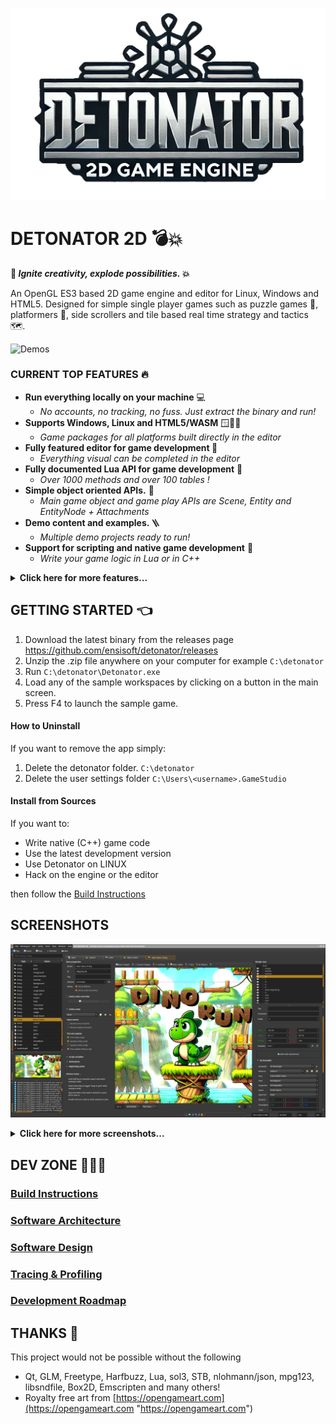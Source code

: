 ![logo](logo/detonator.png)


DETONATOR 2D 💣💥
===================

<strong> 🚀 <i>Ignite creativity, explode possibilities.</i> 💥 </strong>


An OpenGL ES3 based 2D game engine and editor for Linux, Windows and HTML5. Designed for simple single player games such
as puzzle games 🧩, platformers 🍄, side scrollers and tile based real time strategy and tactics 🗺️.

![Demos](screens/demos.gif "Animated demo content GIF")

### CURRENT TOP FEATURES 🔥

* <b>Run everything locally on your machine</b> 💻
  * <i>No accounts, no tracking, no fuss. Just extract the binary and run!</i>  
* <b>Supports Windows, Linux and HTML5/WASM</b> 🪟🐧🌐
  * <i>Game packages for all platforms built directly in the editor</i> 
* <b>Fully featured editor for game development </b> 💯
  * <i>Everything visual can be completed in the editor </i> 
* <b>Fully documented Lua API for game development</b> 💯
  * <i>Over 1000 methods and over 100 tables !</i> 
* <b>Simple object oriented APIs.</b> 🧱
  * <i>Main game object and game play APIs are Scene, Entity and EntityNode + Attachments</i>
* <b>Demo content and examples. </b> 🪜
  * <i>Multiple demo projects ready to run!</i>  
* <b>Support for scripting and native game development</b> 🍌
  * <i>Write your game logic in Lua or in C++</i>

<details><summary><strong>Click here for more features...</strong></summary>

* Windows, Linux and HTML5/WASM support
* Qt5 based WYSIWYG editor
* Text rendering (vector and bitmap)
* Various primitive shapes, custom polygon shapes
* Material system with built-in materials and with custom shaders
* Particle system with projectile and linear motion
* Entity system with animation tracks
* Audio engine with approx. dozen audio elements
* Lua based scripting for entities, scenes and UIs
* Native (C++) game development support
* Built-in Lua script editor with code formatting, API help and code completion
* Scene builder
* In game UI system
  * Animation ready through simple CSS inspired keyframe declarations
  * Styling support through JSON style files *and* material system integration
  * Virtual key support and mouse input support
  * Scripting support for integrating with the game
* Tilemap builder for tile based worlds
  * Multiple render and data layers
  * Isometric (dimetric) and axis aligned top down support
  * Combines with scene and its entities!
* Physics engine based on Box2D
* Demo content and starter content
* Game content packaging for native and HTML5/WASM (with Emscripten)
* Resource archives, export and import between projects (in zip)
* Tilemap importer, several handy dialogs for materials, fonts, colors etc.
* Several other tools such as:
  * Image packer (for packing textures manually when needed)
  * Bitmap font mapper (map glyps to characters and vice versa)
  * SVG viewer and PNG exporter
  * VCS (Git) integration for syncing project changes to Git

</details>

## GETTING STARTED 👈

1. Download the latest binary from the releases page<br>
   https://github.com/ensisoft/detonator/releases
2. Unzip the .zip file anywhere on your computer for example `C:\detonator`
3. Run `C:\detonator\Detonator.exe`
4. Load any of the sample workspaces by clicking on a button in the main screen.
5. Press F4 to launch the sample game.

#### How to Uninstall
If you want to remove the app simply:
1. Delete the detonator folder. `C:\detonator`
2. Delete the user settings folder `C:\Users\<username>.GameStudio`

#### Install from Sources

If you want to:

* Write native (C++) game code
* Use the latest development version
* Use Detonator on LINUX
* Hack on the engine or the editor

then follow the [Build Instructions](BUILDING.md)


## SCREENSHOTS

![Demos](screens/detonator.png "Animated demo content GIF")

<details><summary><strong>Click here for more screenshots...</strong></summary>
<br>

![Screenshot](screens/editor-tilemap.png "Map editor")
<i>Create tile based maps using the tile editor. The map supports multiple layers and both isometric and axis aligned perspective.
The map can then be combined with the scene and the scene based entities in order to produce the final game world.</i><br><br>

![Screenshot](screens/editor-animation.png "Entity editor")
<i>Create animated game play characters in the entity editor. Each entity can contain an arbitrary render tree
of nodes with various attachments for physics, rendering, text display etc. The entity system supports scriptable
animation state graph as well as animation tracks for managing animation and entity state over time.
Each entity type can then be associated with a Lua script where you can write your entity specific game play code.</i><br><br>

![Screenshot](screens/editor-material.png "Material editor")
<i>Create materials using the material editor by adjusting properties for the provided default material shaders or
create your own materials with custom shaders! Currently supports sprite animations, textures (including text and noise),
gradient and color fills out of box.</i><br><br>

![Screenshot](screens/editor-scene.png "Scene editor")
<i>Create the game play scenes using the scene editor. The entities you create in the entity editor are available here
for placing in the scene. Viewport visualization will quickly show you how much of the game world will be seen when
the game plays.</i><br><br>

![Screenshot](screens/editor-ui.png "UI editor")
<i>Create the game's UI in the UI editor. The UI and the widgets can be styled using a JSON based style file and then individual widgets
can have their style properties fine-tuned in the editor. The style system integrates with the editor's material system too!</i><br><br>

![Screenshot](screens/editor-audio.png "Audio graph editor")
<i>Create audio graphs using the audio editor. Each audio graph can have a number of elements added to it. The graph then
specifies the flow of audio PCM data from source elements to processing elements to finally to the graph output.
Currently, supported audio backends are Waveout on Windows, Pulseaudio on Linux and OpenAL on HTML5/WASM.
Supported formats are wav, mp3, ogg and flac.</i><br><br>

![Screenshot](screens/editor-script.png "Script editor")
<i>Use the built-in code editor to write the Lua scripts for the entities, scenes, game or UI. The editor has a built-in
help system for accessing the engine side Lua API documentation as well as automatic Lua code formatting, linting and
a code completion system!</i><br><br>

![Screenshot](screens/editor-particle.png "Particle editor")
<i>Create different types of particle effects in the particle editor by conveniently adjusting several sliders
and knobs that control the particle effect.</i><br><br>

</details>

## DEV ZONE 👨🏼‍💻

### [Build Instructions](BUILDING.md)
### [Software Architecture](ARCHITECTURE.md)
### [Software Design](DESIGN.md)
### [Tracing & Profiling](PROFILING.md)
### [Development Roadmap](ROADMAP.md)

## THANKS 🙏

This project would not be possible without the following
* Qt, GLM, Freetype, Harfbuzz, Lua, sol3, STB, nlohmann/json, mpg123, libsndfile, Box2D, Emscripten and many others!
* Royalty free art from [https://opengameart.com](https://opengameart.com "https://opengameart.com")